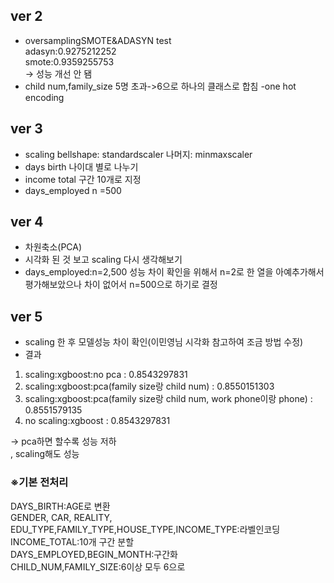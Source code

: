 ## ver 2
- oversamplingSMOTE&ADASYN test<br>
adasyn:0.9275212252<br>
smote:0.9359255753<br>
-> 성능 개선 안 됌
- child num,family_size
5명 초과->6으로 하나의 클래스로 합침
-one hot encoding

## ver 3
- scaling
bellshape: standardscaler
나머지: minmaxscaler
- days birth
나이대 별로 나누기
- income total
구간 10개로 지정
- days_employed
n =500

## ver 4
- 차원축소(PCA)
- 시각화 된 것 보고 scaling 다시 생각해보기
- days_employed:n=2,500 성능 차이 확인을 위해서
n=2로 한 열을 아예추가해서 평가해보았으나 차이 없어서 n=500으로 하기로 결정

## ver 5
- scaling 한 후 모델성능 차이 확인(이민영님 시각화 참고하여 조금 방법 수정)
- 결과
1. scaling:xgboost:no pca : 0.8543297831
2. scaling:xgboost:pca(family size랑 child num) : 0.8550151303
3. scaling:xgboost:pca(family size랑 child num, work phone이랑 phone) : 	0.8551579135	
4. no scaling:xgboost : 0.8543297831 <br>

-> pca하면 할수록 성능 저하<br>,
scaling해도 성능 
### ※기본 전처리<br>
DAYS_BIRTH:AGE로 변환<br>
GENDER, CAR, REALITY, EDU_TYPE,FAMILY_TYPE,HOUSE_TYPE,INCOME_TYPE:라벨인코딩<br>
INCOME_TOTAL:10개 구간 분할<br>
DAYS_EMPLOYED,BEGIN_MONTH:구간화<br>
CHILD_NUM,FAMILY_SIZE:6이상 모두 6으로<br>
